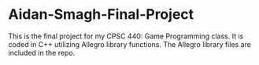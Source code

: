 # Aidan-Smagh-Final-Project

This is the final project for my CPSC 440: Game Programming class.
It is coded in C++ utilizing Allegro library functions.
The Allegro library files are included in the repo.
